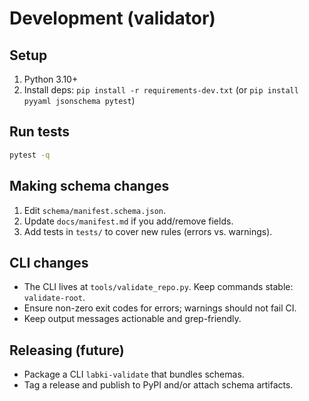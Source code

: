 ﻿# Development (validator)

## Setup

1. Python 3.10+
2. Install deps: `pip install -r requirements-dev.txt` (or `pip install pyyaml jsonschema pytest`)

## Run tests

```bash
pytest -q
```

## Making schema changes

1. Edit `schema/manifest.schema.json`.
2. Update `docs/manifest.md` if you add/remove fields.
3. Add tests in `tests/` to cover new rules (errors vs. warnings).

## CLI changes

- The CLI lives at `tools/validate_repo.py`. Keep commands stable: `validate-root`.
- Ensure non-zero exit codes for errors; warnings should not fail CI.
- Keep output messages actionable and grep-friendly.

## Releasing (future)

- Package a CLI `labki-validate` that bundles schemas.
- Tag a release and publish to PyPI and/or attach schema artifacts.
